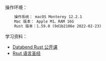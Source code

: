 操作环境：
```txt
    操作系统： macOS Monterey 12.2.1
    Mac 版本： Apple M1、RAM 16G
    Rust 版本：1.59.0 (9d1b2106e 2022-02-23)
```

学习资料：
 - [Databend Rust 公开课](https://www.bilibili.com/video/BV1mg411778g?spm_id_from=333.999.0.0)
 - [Rsut 语言圣经](https://course.rs)

